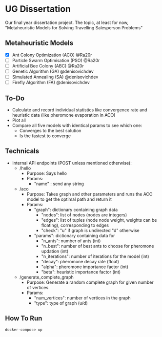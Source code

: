 # UG Dissertation

Our final year dissertation project. The topic, at least for now, "Metaheuristic Models for Solving Travelling Salesperson Problems"

## Metaheuristic Models

- [x] Ant Colony Optimization (ACO)  @Ra20r
- [ ] Particle Swarm Optimisation (PSO)  @Ra20r
- [ ] Artificial Bee Colony (ABC)  @Ra20r
- [ ] Genetic Algorithm (GA)  @denisovichdev
- [ ] Simulated Annealing (SA)  @denisovichdev
- [ ] Firefly Algorithm (FA)  @denisovichdev

## To-Do

- Calculate and record individual statistics like convergence rate and heuristic data (like pheromone evaporation in ACO)
- Plot all
- Compare all five models with identical params to see which one:
  - Converges to the best solution
  - Is the fastest to converge

## Technicals

- Internal API endpoints (POST unless mentioned otherwise):
  - /hello
    - Purpose: Says hello
    - Params:
      - "name" : send any string
  - /aco
    - Purpose: Takes graph and other parameters and runs the ACO model to get the optimal path and return it
    - Params:
      - "graph": dictionary containing graph data
        - "nodes": list of nodes (nodes are integers)
        - "edges": list of tuples (node node weight, weights can be floating), corresponding to edges
        - "check": "u" if graph is undirected "d" otherwise
      - "params": dictionary containing data for
        - "n_ants": number of ants (int)
        - "n_best": number of best ants to choose for pheromone updation (int)
        - "n_iterations": number of iterations for the model (int)
        - "decay": pheromone decay rate (float)
        - "alpha": pheromone importance factor (int)
        - "beta": heuristic importance factor (int)
  - /generate_complete_graph
    - Purpose: Generate a random complete graph for given number of vertices
    - Params:
      - "num_vertices": number of vertices in the graph
      - "type": type of graph (u/d)

## How To Run

```docker-compose up```
